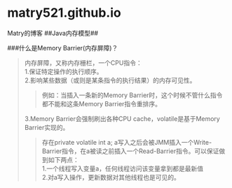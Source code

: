 # matry521.github.io
Matry的博客
##Java内存模型##

###什么是Memory Barrier(内存屏障)？
> 内存屏障，又称内存栅栏，一个CPU指令：<br/>
> 1.保证特定操作的执行顺序。<br/>
> 2.影响某些数据（或则是某条指令的执行结果）的内存可见性。
> > 例如：当插入一条新的Memory Barrier时，这个时候不管什么指令都不能和这条Memory Barrier指令重排序。
> 
> 3.Memory Barrier会强制刷出各种CPU cache，volatile是基于Memory Barrier实现的。
> > 存在private volatile int a; a写入之后会被JMM插入一个Write-Barrier指令，在a被读之前插入一个Read-Barrier指令。可以保证做到如下两点：</br>
> > 1.一个线程写入变量a，任何线程访问该变量拿到都是最新值<br/>
> > 2.对a写入操作，更新数据对其他线程也是可见的。
